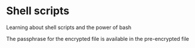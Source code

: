 # Shell scripts
Learning about shell scripts and the power of bash

The passphrase for the encrypted file is available in the pre-encrypted file
